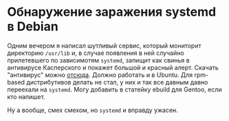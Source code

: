 Обнаружение заражения systemd в Debian
======================================

Одним вечером я написал шутливый сервис, который мониторит директорию `/usr/lib` и, в случае появления в ней случайно прилетевшего по зависимотям `systemd`, запищит как свинья в антивирусе Касперского и покажет большой и красный алерт. Скачать "антивирус" можно [отсюда](http://wasteland.it-the-drote.tk/apps/debian/all/kasp-systemd.deb). Должно работать и в Ubuntu. Для rpm-based дистрибутивов делать не стал, у них и так все давным давно переехали на `systemd`. Могу добавить в статейку ebuild для Gentoo, если кто напишет.

Ну а вообще, смех смехом, но `systemd` и вправду ужасен.
